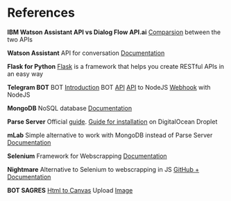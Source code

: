 # References
**IBM Watson Assistant API vs Dialog Flow API.ai**
[Comparsion](http://tech.vivocha.com/post/165964065943/chatbots-with-apiai-vs-ibm-watson-a-brief
) between the two APIs

**Watson Assistant**
API for conversation
[Documentation](https://console.bluemix.net/docs/services/conversation/getting-started.html#gettingstarted)

**Flask for Python**
[Flask](http://flask.pocoo.org/docs/1.0/
) is a framework that helps you create RESTful APIs in an easy way

**Telegram BOT**
BOT [Introduction](https://core.telegram.org/bots)
BOT [API](https://core.telegram.org/bots/api)
[API](https://github.com/yagop/node-telegram-bot-api) to NodeJS
[Webhook](http://mvalipour.github.io/node.js/2015/12/06/telegram-bot-webhook-existing-express) with NodeJS

**MongoDB**
NoSQL database
[Documentation](https://docs.mongodb.com)

**Parse Server**
Official [guide](http://docs.parseplatform.org/parse-server/guide/).
[Guide for installation](https://www.digitalocean.com/community/tutorials/how-to-run-parse-server-on-ubuntu-14-04
) on DigitalOcean Droplet

**mLab**
Simple alternative to work with MongoDB instead of Parse Server
[Documentation](https://docs.mlab.com)

**Selenium**
Framework for Webscrapping
[Documentation](https://www.seleniumhq.org/docs/)

**Nightmare**
Alternative to Selenium to webscrapping in JS
[GitHub + Documentation](https://github.com/segmentio/nightmare )

**BOT SAGRES**
[Html to Canvas](http://html2canvas.hertzen.com)
Upload [Image](https://api.imgur.com/endpoints/image/)
